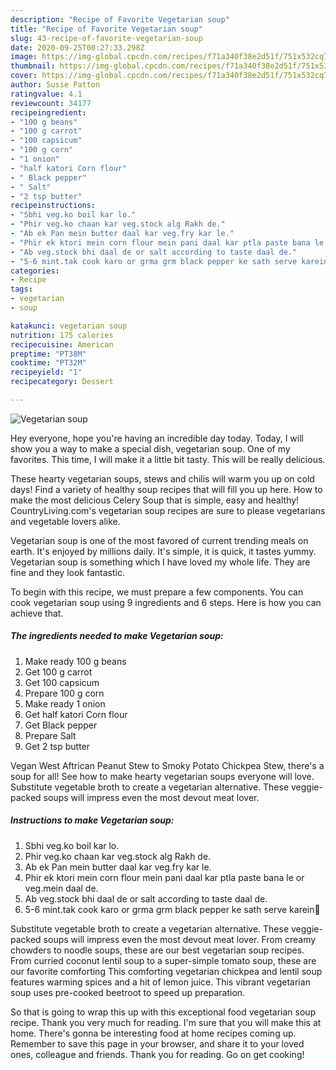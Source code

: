 ```yaml
---
description: "Recipe of Favorite Vegetarian soup"
title: "Recipe of Favorite Vegetarian soup"
slug: 43-recipe-of-favorite-vegetarian-soup
date: 2020-09-25T00:27:33.298Z
image: https://img-global.cpcdn.com/recipes/f71a340f38e2d51f/751x532cq70/vegetarian-soup-recipe-main-photo.jpg
thumbnail: https://img-global.cpcdn.com/recipes/f71a340f38e2d51f/751x532cq70/vegetarian-soup-recipe-main-photo.jpg
cover: https://img-global.cpcdn.com/recipes/f71a340f38e2d51f/751x532cq70/vegetarian-soup-recipe-main-photo.jpg
author: Susie Patton
ratingvalue: 4.1
reviewcount: 34177
recipeingredient:
- "100 g beans"
- "100 g carrot"
- "100 capsicum"
- "100 g corn"
- "1 onion"
- "half katori Corn flour"
- " Black pepper"
- " Salt"
- "2 tsp butter"
recipeinstructions:
- "Sbhi veg.ko boil kar lo."
- "Phir veg.ko chaan kar veg.stock alg Rakh de."
- "Ab ek Pan mein butter daal kar veg.fry kar le."
- "Phir ek ktori mein corn flour mein pani daal kar ptla paste bana le or veg.mein daal de."
- "Ab veg.stock bhi daal de or salt according to taste daal de."
- "5-6 mint.tak cook karo or grma grm black pepper ke sath serve karein🤗"
categories:
- Recipe
tags:
- vegetarian
- soup

katakunci: vegetarian soup 
nutrition: 175 calories
recipecuisine: American
preptime: "PT38M"
cooktime: "PT32M"
recipeyield: "1"
recipecategory: Dessert

---
```



![Vegetarian soup](https://img-global.cpcdn.com/recipes/f71a340f38e2d51f/751x532cq70/vegetarian-soup-recipe-main-photo.jpg)

Hey everyone, hope you're having an incredible day today. Today, I will show you a way to make a special dish, vegetarian soup. One of my favorites. This time, I will make it a little bit tasty. This will be really delicious.

These hearty vegetarian soups, stews and chilis will warm you up on cold days! Find a variety of healthy soup recipes that will fill you up here. How to make the most delicious Celery Soup that is simple, easy and healthy! CountryLiving.com&#39;s vegetarian soup recipes are sure to please vegetarians and vegetable lovers alike.

Vegetarian soup is one of the most favored of current trending meals on earth. It's enjoyed by millions daily. It's simple, it is quick, it tastes yummy. Vegetarian soup is something which I have loved my whole life. They are fine and they look fantastic.


To begin with this recipe, we must prepare a few components. You can cook vegetarian soup using 9 ingredients and 6 steps. Here is how you can achieve that.

<!--inarticleads1-->

##### The ingredients needed to make Vegetarian soup:

1. Make ready 100 g beans
1. Get 100 g carrot
1. Get 100 capsicum
1. Prepare 100 g corn
1. Make ready 1 onion
1. Get half katori Corn flour
1. Get  Black pepper
1. Prepare  Salt
1. Get 2 tsp butter


Vegan West Aftrican Peanut Stew to Smoky Potato Chickpea Stew, there&#39;s a soup for all! See how to make hearty vegetarian soups everyone will love. Substitute vegetable broth to create a vegetarian alternative. These veggie-packed soups will impress even the most devout meat lover. 

<!--inarticleads2-->

##### Instructions to make Vegetarian soup:

1. Sbhi veg.ko boil kar lo.
1. Phir veg.ko chaan kar veg.stock alg Rakh de.
1. Ab ek Pan mein butter daal kar veg.fry kar le.
1. Phir ek ktori mein corn flour mein pani daal kar ptla paste bana le or veg.mein daal de.
1. Ab veg.stock bhi daal de or salt according to taste daal de.
1. 5-6 mint.tak cook karo or grma grm black pepper ke sath serve karein🤗


Substitute vegetable broth to create a vegetarian alternative. These veggie-packed soups will impress even the most devout meat lover. From creamy chowders to noodle soups, these are our best vegetarian soup recipes. From curried coconut lentil soup to a super-simple tomato soup, these are our favorite comforting This comforting vegetarian chickpea and lentil soup features warming spices and a hit of lemon juice. This vibrant vegetarian soup uses pre-cooked beetroot to speed up preparation. 

So that is going to wrap this up with this exceptional food vegetarian soup recipe. Thank you very much for reading. I'm sure that you will make this at home. There's gonna be interesting food at home recipes coming up. Remember to save this page in your browser, and share it to your loved ones, colleague and friends. Thank you for reading. Go on get cooking!
